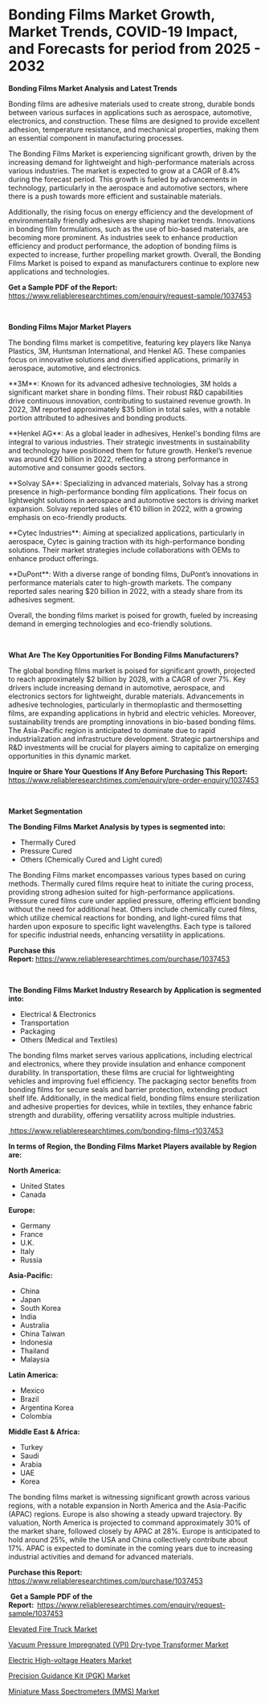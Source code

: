 <p><h1>Bonding Films Market Growth, Market Trends, COVID-19 Impact, and Forecasts for period from 2025 - 2032</h1></p><p><strong>Bonding Films Market Analysis and Latest Trends</strong></p>
<p><p>Bonding films are adhesive materials used to create strong, durable bonds between various surfaces in applications such as aerospace, automotive, electronics, and construction. These films are designed to provide excellent adhesion, temperature resistance, and mechanical properties, making them an essential component in manufacturing processes. </p><p>The Bonding Films Market is experiencing significant growth, driven by the increasing demand for lightweight and high-performance materials across various industries. The market is expected to grow at a CAGR of 8.4% during the forecast period. This growth is fueled by advancements in technology, particularly in the aerospace and automotive sectors, where there is a push towards more efficient and sustainable materials. </p><p>Additionally, the rising focus on energy efficiency and the development of environmentally friendly adhesives are shaping market trends. Innovations in bonding film formulations, such as the use of bio-based materials, are becoming more prominent. As industries seek to enhance production efficiency and product performance, the adoption of bonding films is expected to increase, further propelling market growth. Overall, the Bonding Films Market is poised to expand as manufacturers continue to explore new applications and technologies.</p></p>
<p><strong>Get a Sample PDF of the Report:&nbsp;</strong> <a href="https://www.reliableresearchtimes.com/enquiry/request-sample/1037453?utm_campaign=3255&utm_medium=2&utm_source=Github&utm_content=ia&utm_term=31032025&utm_id=bonding-films">https://www.reliableresearchtimes.com/enquiry/request-sample/1037453</a></p>
<p>&nbsp;</p>
<p><strong>Bonding Films Major Market Players</strong></p>
<p><p>The bonding films market is competitive, featuring key players like Nanya Plastics, 3M, Huntsman International, and Henkel AG. These companies focus on innovative solutions and diversified applications, primarily in aerospace, automotive, and electronics.</p><p>**3M**: Known for its advanced adhesive technologies, 3M holds a significant market share in bonding films. Their robust R&D capabilities drive continuous innovation, contributing to sustained revenue growth. In 2022, 3M reported approximately $35 billion in total sales, with a notable portion attributed to adhesives and bonding products.</p><p>**Henkel AG**: As a global leader in adhesives, Henkel's bonding films are integral to various industries. Their strategic investments in sustainability and technology have positioned them for future growth. Henkel’s revenue was around €20 billion in 2022, reflecting a strong performance in automotive and consumer goods sectors.</p><p>**Solvay SA**: Specializing in advanced materials, Solvay has a strong presence in high-performance bonding film applications. Their focus on lightweight solutions in aerospace and automotive sectors is driving market expansion. Solvay reported sales of €10 billion in 2022, with a growing emphasis on eco-friendly products.</p><p>**Cytec Industries**: Aiming at specialized applications, particularly in aerospace, Cytec is gaining traction with its high-performance bonding solutions. Their market strategies include collaborations with OEMs to enhance product offerings.</p><p>**DuPont**: With a diverse range of bonding films, DuPont’s innovations in performance materials cater to high-growth markets. The company reported sales nearing $20 billion in 2022, with a steady share from its adhesives segment.</p><p>Overall, the bonding films market is poised for growth, fueled by increasing demand in emerging technologies and eco-friendly solutions.</p></p>
<p>&nbsp;</p>
<p><strong>What Are The Key Opportunities For Bonding Films Manufacturers?</strong></p>
<p><p>The global bonding films market is poised for significant growth, projected to reach approximately $2 billion by 2028, with a CAGR of over 7%. Key drivers include increasing demand in automotive, aerospace, and electronics sectors for lightweight, durable materials. Advancements in adhesive technologies, particularly in thermoplastic and thermosetting films, are expanding applications in hybrid and electric vehicles. Moreover, sustainability trends are prompting innovations in bio-based bonding films. The Asia-Pacific region is anticipated to dominate due to rapid industrialization and infrastructure development. Strategic partnerships and R&D investments will be crucial for players aiming to capitalize on emerging opportunities in this dynamic market.</p></p>
<p><strong>Inquire or Share Your Questions If Any Before Purchasing This Report:</strong> <a href="https://www.reliableresearchtimes.com/enquiry/pre-order-enquiry/1037453?utm_campaign=3255&utm_medium=2&utm_source=Github&utm_content=ia&utm_term=31032025&utm_id=bonding-films">https://www.reliableresearchtimes.com/enquiry/pre-order-enquiry/1037453</a></p>
<p>&nbsp;</p>
<p><strong>Market Segmentation</strong></p>
<p><strong>The Bonding Films Market Analysis by types is segmented into:</strong></p>
<p><ul><li>Thermally Cured</li><li>Pressure Cured</li><li>Others (Chemically Cured and Light cured)</li></ul></p>
<p><p>The Bonding Films market encompasses various types based on curing methods. Thermally cured films require heat to initiate the curing process, providing strong adhesion suited for high-performance applications. Pressure cured films cure under applied pressure, offering efficient bonding without the need for additional heat. Others include chemically cured films, which utilize chemical reactions for bonding, and light-cured films that harden upon exposure to specific light wavelengths. Each type is tailored for specific industrial needs, enhancing versatility in applications.</p></p>
<p><strong>Purchase this Report:&nbsp;</strong><a href="https://www.reliableresearchtimes.com/purchase/1037453?utm_campaign=3255&utm_medium=2&utm_source=Github&utm_content=ia&utm_term=31032025&utm_id=bonding-films">https://www.reliableresearchtimes.com/purchase/1037453</a></p>
<p>&nbsp;</p>
<p><strong>The Bonding Films Market Industry Research by Application is segmented into:</strong></p>
<p><ul><li>Electrical & Electronics</li><li>Transportation</li><li>Packaging</li><li>Others (Medical and Textiles)</li></ul></p>
<p><p>The bonding films market serves various applications, including electrical and electronics, where they provide insulation and enhance component durability. In transportation, these films are crucial for lightweighting vehicles and improving fuel efficiency. The packaging sector benefits from bonding films for secure seals and barrier protection, extending product shelf life. Additionally, in the medical field, bonding films ensure sterilization and adhesive properties for devices, while in textiles, they enhance fabric strength and durability, offering versatility across multiple industries.</p></p>
<p><a href="https://www.reliableresearchtimes.com/bonding-films-r1037453?utm_campaign=3255&utm_medium=2&utm_source=Github&utm_content=ia&utm_term=31032025&utm_id=bonding-films">&nbsp;https://www.reliableresearchtimes.com/bonding-films-r1037453</a></p>
<p><strong>In terms of Region, the Bonding Films Market Players available by Region are:</strong></p>
<p>
    <p> <strong> North America: </strong>
        <ul>
            <li>United States</li>
            <li>Canada</li>
        </ul>
        </p> 
    <p> <strong> Europe: </strong>
        <ul>
            <li>Germany</li>
            <li>France</li>
            <li>U.K.</li>
            <li>Italy</li>
            <li>Russia</li>
        </ul>
        </p> 
    <p> <strong> Asia-Pacific: </strong>
        <ul>
            <li>China</li>
            <li>Japan</li>
            <li>South Korea</li>
            <li>India</li>
            <li>Australia</li>
            <li>China Taiwan</li>
            <li>Indonesia</li>
            <li>Thailand</li>
            <li>Malaysia</li>
        </ul>
        </p> 
    <p> <strong> Latin America: </strong>
        <ul>
            <li>Mexico</li>
            <li>Brazil</li>
            <li>Argentina Korea</li>
            <li>Colombia</li>
        </ul>
        </p> 
    <p> <strong> Middle East & Africa: </strong>
        <ul>
            <li>Turkey</li>
            <li>Saudi</li>
            <li>Arabia</li>
            <li>UAE</li>
            <li>Korea</li>
        </ul>
    </p>
    </p>
<p><p>The bonding films market is witnessing significant growth across various regions, with a notable expansion in North America and the Asia-Pacific (APAC) regions. Europe is also showing a steady upward trajectory. By valuation, North America is projected to command approximately 30% of the market share, followed closely by APAC at 28%. Europe is anticipated to hold around 25%, while the USA and China collectively contribute about 17%. APAC is expected to dominate in the coming years due to increasing industrial activities and demand for advanced materials.</p></p>
<p><strong>Purchase this Report: </strong><a href="https://www.reliableresearchtimes.com/purchase/1037453?utm_campaign=3255&utm_medium=2&utm_source=Github&utm_content=ia&utm_term=31032025&utm_id=bonding-films">https://www.reliableresearchtimes.com/purchase/1037453</a></p>
<p>&nbsp;<strong>Get a Sample PDF of the Report:&nbsp;&nbsp;</strong><a href="https://www.reliableresearchtimes.com/enquiry/request-sample/1037453?utm_campaign=3255&utm_medium=2&utm_source=Github&utm_content=ia&utm_term=31032025&utm_id=bonding-films">https://www.reliableresearchtimes.com/enquiry/request-sample/1037453</a></p>
<p><strong></strong></p>
<p><p><a href="https://www.linkedin.com/pulse/elevated-fire-truck-market-research-sales-establishments-employment-zlfgc?utm_campaign=3255&utm_medium=2&utm_source=Github&utm_content=ia&utm_term=31032025&utm_id=bonding-films">Elevated Fire Truck Market</a></p><p><a href="https://www.linkedin.com/pulse/market-dynamics-future-trends-global-vacuum-pressure-impregnated-oytlc?utm_campaign=3255&utm_medium=2&utm_source=Github&utm_content=ia&utm_term=31032025&utm_id=bonding-films">Vacuum Pressure Impregnated (VPI) Dry-type Transformer Market</a></p><p><a href="https://www.linkedin.com/pulse/electric-high-voltage-heaters-market-analysis-report-2025-2032-flxsc?utm_campaign=3255&utm_medium=2&utm_source=Github&utm_content=ia&utm_term=31032025&utm_id=bonding-films">Electric High-voltage Heaters Market</a></p><p><a href="https://www.linkedin.com/pulse/projected-6-cagr-precision-guidance-kit-pgk-market-2025-2032-h04sc?utm_campaign=3255&utm_medium=2&utm_source=Github&utm_content=ia&utm_term=31032025&utm_id=bonding-films">Precision Guidance Kit (PGK) Market</a></p><p><a href="https://www.linkedin.com/pulse/market-dynamics-trends-in-depth-look-miniature-mass-spectrometers-0qkkc?utm_campaign=3255&utm_medium=2&utm_source=Github&utm_content=ia&utm_term=31032025&utm_id=bonding-films">Miniature Mass Spectrometers (MMS) Market</a></p></p>